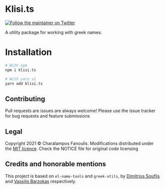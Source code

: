 # Klisi.ts

[![Follow the maintainer on Twitter](https://img.shields.io/twitter/follow/cfanoulis?label=Follow%20@cfanoulis&logo=twitter&colorB=1DA1F2&style=flat-square)](https://twitter.com/cfanoulis/follow)

A utility package for working with greek names.

# Installation

```bash
# With npm
npm i klisi.ts

# With yarn v1
yarn add klisi.ts
```

## Contributing

Pull requests are issues are always welcome! Please use the issue tracker for bug requests and feature submissions

## Legal

Copyright 2021 © Charalampos Fanoulis. Modifications distributed under the [MIT licence](https://github.com/cfanoulis/klisi.ts/blob/main/NOTICE). Check the NOTICE file for original code licensing

## Credits and honorable mentions

This project is based on `el-name-tools` and `greek-utils`, by [Dimitrios Souflis](https://github.com/dsouflis) and [Vassilis Barzokas](https://github.com/vbarzokas) respectively.

